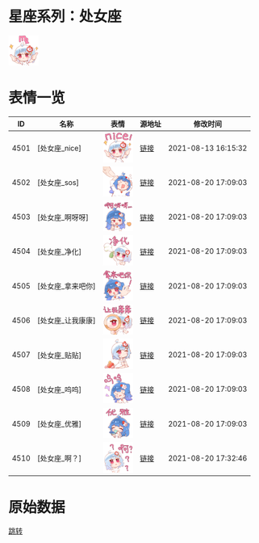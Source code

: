 # 星座系列：处女座

<img src="./cover.png" height="60" alt="cover" />

# 表情一览

|ID|名称|表情|源地址|修改时间|
|----|----|----|----|----|
|4501|[处女座_nice]|<img src="./pic/004501_%5B处女座_nice%5D.png" height="60" alt="nice"/>|[链接](http://i0.hdslb.com/bfs/emote/18bf3fb727902a2ece5c480726a2e1bf833a2899.png)|2021-08-13 16:15:32|
|4502|[处女座_sos]|<img src="./pic/004502_%5B处女座_sos%5D.png" height="60" alt="sos"/>|[链接](http://i0.hdslb.com/bfs/emote/e6bd380d3d2e4182fa4c64021f88da77fa6c1665.png)|2021-08-20 17:09:03|
|4503|[处女座_啊呀呀]|<img src="./pic/004503_%5B处女座_啊呀呀%5D.png" height="60" alt="啊呀呀"/>|[链接](http://i0.hdslb.com/bfs/emote/a85c8542976162c59f789bc22a3093320992aa63.png)|2021-08-20 17:09:03|
|4504|[处女座_净化]|<img src="./pic/004504_%5B处女座_净化%5D.png" height="60" alt="净化"/>|[链接](http://i0.hdslb.com/bfs/emote/ca2cb2ef5741d52feda2a63f9efd7510a101d05a.png)|2021-08-20 17:09:03|
|4505|[处女座_拿来吧你]|<img src="./pic/004505_%5B处女座_拿来吧你%5D.png" height="60" alt="拿来吧你"/>|[链接](http://i0.hdslb.com/bfs/emote/0f33795cd299c491ab12f2a8a94ad66d31cd8b71.png)|2021-08-20 17:09:03|
|4506|[处女座_让我康康]|<img src="./pic/004506_%5B处女座_让我康康%5D.png" height="60" alt="让我康康"/>|[链接](http://i0.hdslb.com/bfs/emote/f63d78a07f6e1ef7d7b6b08e43d3c6ef3f2a71b6.png)|2021-08-20 17:09:03|
|4507|[处女座_贴贴]|<img src="./pic/004507_%5B处女座_贴贴%5D.png" height="60" alt="贴贴"/>|[链接](http://i0.hdslb.com/bfs/emote/f51ba50b6432e6f7410571c4d3a963b60ecbfcd9.png)|2021-08-20 17:09:03|
|4508|[处女座_呜呜]|<img src="./pic/004508_%5B处女座_呜呜%5D.png" height="60" alt="呜呜"/>|[链接](http://i0.hdslb.com/bfs/emote/fb5d7e2edb969f571898948f0cc00d1e8d9b6f42.png)|2021-08-20 17:09:03|
|4509|[处女座_优雅]|<img src="./pic/004509_%5B处女座_优雅%5D.png" height="60" alt="优雅"/>|[链接](http://i0.hdslb.com/bfs/emote/d7120c1ffe9d52b8edb4e23398cd6cd212d68a5e.png)|2021-08-20 17:09:03|
|4510|[处女座_啊？]|<img src="./pic/004510_%5B处女座_啊？%5D.png" height="60" alt="啊？"/>|[链接](http://i0.hdslb.com/bfs/emote/b3d607664171ca08e91b82559a7e081cad82ce09.png)|2021-08-20 17:32:46|

# 原始数据

[跳转](./raw.json)


